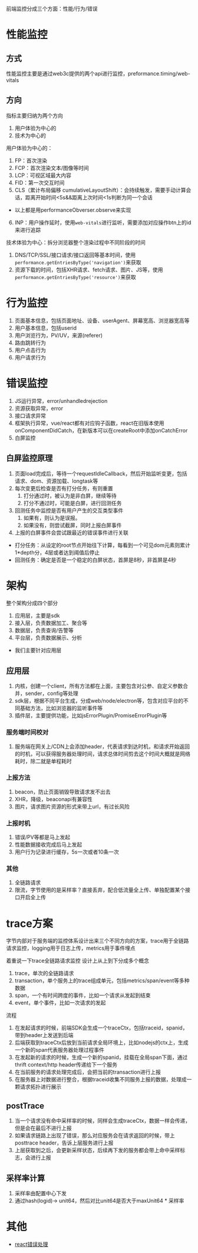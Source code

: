 前端监控分成三个方面：性能/行为/错误
# 性能监控
## 方式
性能监控主要是通过web3c提供的两个api进行监控，preformance.timing/web-vitals
## 方向
指标主要归纳为两个方向
1. 用户体验为中心的
2. 技术为中心的

用户体验为中心的：
1. FP：首次渲染
2. FCP：首次渲染文本/图像等时间
3. LCP：可视区域最大内容
4. FID：第一次交互时间
5. CLS（累计布局偏移 cumulativeLayoutShift）：会持续触发，需要手动计算会话，距离开始时间<5s&&距离上次时间<1s判断为同一个会话
- 以上都是用performanceObverser.observe来实现
6. INP：用户操作延时，使用`web-vitals`进行监听，需要添加对应操作btn上的id来进行追踪

技术体验为中心：拆分浏览器整个渲染过程中不同阶段的时间
1. DNS/TCP/SSL/接口请求/接口返回等基本时间，使用`performance.getEntriesByType('navigation')`来获取
2. 资源下载的时间，包括XHR请求、fetch请求、图片、JS等，使用`performance.getEntriesByType('resource')`来获取

# 行为监控
1. 页面基本信息，包括页面地址、设备、userAgent、屏幕宽高、浏览器宽高等
2. 用户基本信息，包括userid
3. 用户浏览行为，PV/UV，来源(referer)
4. 路由跳转行为
5. 用户点击行为
6. 用户请求行为

# 错误监控
1. JS运行异常，error/unhandledrejection
2. 资源获取异常，error
3. 接口请求异常
4. 框架执行异常，vue/react都有对应钩子函数，react在旧版本使用onComponentDidCatch，在新版本可以在createRoot中添加onCatchError
5. 白屏监控
## 白屏监控原理
1. 页面load完成后，等待一个requestIdleCallback，然后开始监听变更，包括请求、dom、资源加载、longtask等
2. 每次变更后检查是否有打分任务，有则重置
    1. 打分通过时，被认为是非白屏，继续等待
    2. 打分不通过时，可能是白屏，进行回测任务
3. 回测任务中监控是否有用户产生的交互类型事件
    1. 如果有，则认为是误报。
    2. 如果没有，则尝试截屏，同时上报白屏事件
4. 上报的白屏事件会尝试跟最近的错误事件进行关联
- 打分任务：从设定的root节点开始往下计算，每看到一个可见dom元素则累计1*depth分，4层或者达到阈值后停止
- 回测任务：确定是否是一个稳定的白屏状态，首屏是8秒，非首屏是4秒

# 架构
整个架构分成四个部分
1. 应用层，主要是sdk
2. 接入层，负责数据加工、聚合等
3. 数据层，负责查询/告警等
4. 平台层，负责数据展示、分析
- 我们主要针对应用层

## 应用层
1. 内核，创建一个client，所有方法都在上面，主要包含对公参、自定义参数合并，sender，config等处理
2. sdk层，根据不同平台生成，分成web/node/electron等，包含对应平台的不同基础方法，比如浏览器的监听事件等
3. 插件层，主要提供功能，比如jsErrorPlugin/PromiseErrorPlugin等

### 服务端时间校对
1. 服务端在网关上/CDN上会添加header，代表请求到达时机，和请求开始返回的时机，可以获得服务器处理时间，请求总体时间剪去这个时间大概就是网络耗时，除二就是单程耗时

### 上报方法
1. beacon，防止页面销毁导致请求发不出去
2. XHR，降级，beaconapi有兼容性
3. 图片，请求图片资源的形式来带上url，有过长风险

### 上报时机
1. 错误/PV等都是马上发起
2. 性能数据接收完成后马上发起
3. 用户行为记录进行缓存，5s一次或者10条一次

### 其他
1. 全链路请求
2. 限流，字节使用的是采样率？直接丢弃，配合低流量全上传、单独配置某个接口开启全上传


# trace方案
字节内部对于服务端的监控体系设计出来三个不同方向的方案，trace用于全链路请求监控，logging用于日志上传，metrics用于事件埋点

着重说一下trace全链路请求监控
设计上从上到下分成多个概念
1. trace，单次的全链路请求
2. transaction，单个服务上的trace组成单元，包括metrics/span/event等多种数据
3. span，一个有时间跨度的事件，比如一个请求从发起到结束
4. event，单个事件，比如一次请求的发起

流程
1. 在发起请求的时候，前端SDK会生成一个traceCtx，包括traceid，spanid，带到header上发送到后端
2. 后端获取到traceCtx后放到当前请求全局环境上，比如nodejs的ctx上，生成一个新的span代表服务器处理过程事件
3. 在发起新的请求的时候，生成一个新的spanid，挂载在全局span下面，通过thrift context/http header传递给下一个服务
4. 在当前服务的请求处理完成后，会把当前的transaction进行上报
5. 在服务器上对数据进行整合，根据traceid收集不同服务上报的数据，处理成一颗请求拓扑进行展示

## postTrace
1. 当一个请求没有命中采样率的时候，同样会生成traceCtx，数据一样会传递，但是会在最后不进行上报
2. 如果请求链路上出现了错误，那么对应服务会在请求返回的时候，带上posttrace header，告诉上层服务进行上报
3. 上层获取到之后，会更新采样状态，后续再下发的服务都会带上命中采样标志，会进行上报

## 采样率计算
1. 采样率由配置中心下发
2. 通过hash(logid)-> unit64，然后对比unit64是否大于maxUnit64 * 采样率


#   其他
- [react错误处理](https://react.dev/reference/react-dom/client/createRoot#displaying-error-boundary-errors)